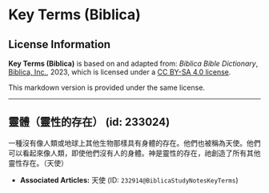 # Key Terms (Biblica)

## License Information

**Key Terms (Biblica)** is based on and adapted from: _Biblica Bible Dictionary_, [Biblica, Inc.](https://www.biblica.com/), 2023, which is licensed under a [CC BY-SA 4.0 license](https://creativecommons.org/licenses/by-sa/4.0/legalcode.en).

This markdown version is provided under the same license.



--------------------------------

## 靈體（靈性的存在） (id: 233024)

一種沒有像人類或地球上其他生物那樣具有身體的存在。他們也被稱為天使。他們可以看起來像人類，即使他們沒有人的身體。神是靈性的存在，祂創造了所有其他靈性存在。（天使）

* **Associated Articles:** 天使 (ID: `232914@BiblicaStudyNotesKeyTerms`)

